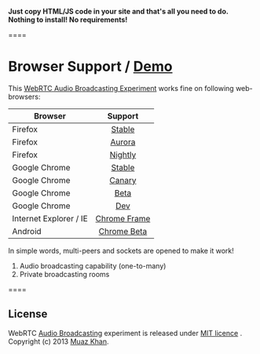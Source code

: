 **Just copy HTML/JS code in your site and that's all you need to do. Nothing to install! No requirements!**

====
# Browser Support / [Demo](https://webrtc-experiment.appspot.com/audio-broadcast/)

This [WebRTC Audio Broadcasting Experiment](https://webrtc-experiment.appspot.com/audio-broadcast/) works fine on following web-browsers:

| Browser        | Support           |
| ------------- |:-------------:|
| Firefox | [Stable](http://www.mozilla.org/en-US/firefox/new/) |
| Firefox | [Aurora](http://www.mozilla.org/en-US/firefox/aurora/) |
| Firefox | [Nightly](http://nightly.mozilla.org/) |
| Google Chrome | [Stable](https://www.google.com/intl/en_uk/chrome/browser/) |
| Google Chrome | [Canary](https://www.google.com/intl/en/chrome/browser/canary.html) |
| Google Chrome | [Beta](https://www.google.com/intl/en/chrome/browser/beta.html) |
| Google Chrome | [Dev](https://www.google.com/intl/en/chrome/browser/index.html?extra=devchannel#eula) |
| Internet Explorer / IE | [Chrome Frame](http://www.google.com/chromeframe) |
| Android | [Chrome Beta](https://play.google.com/store/apps/details?id=com.chrome.beta) |

In simple words, multi-peers and sockets are opened to make it work!

1. Audio broadcasting capability (one-to-many)
2. Private broadcasting rooms

====
## License

WebRTC [Audio Broadcasting](https://webrtc-experiment.appspot.com/audio-broadcast/) experiment is released under [MIT licence](https://webrtc-experiment.appspot.com/licence/) . Copyright (c) 2013 [Muaz Khan](https://plus.google.com/100325991024054712503).
